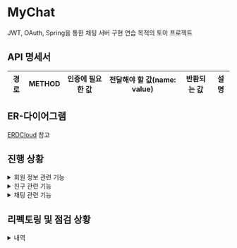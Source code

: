 # MyChat

JWT, OAuth, Spring을 통한 채팅 서버 구현 연습 목적의 토이 프로젝트

## API 명세서
|경로|METHOD|인증에 필요한 값|전달해야 할 값(name: value)|반환되는 값|설명|
|---|---|---|---|---|---|

## ER-다이어그램
[ERDCloud](https://www.erdcloud.com/d/wjeAJAgfieEpQtStm) 참고

## 진행 상황
<details>
  <summary>회원 정보 관련 기능</summary>
  <div markdown="1">
  
  - [x] Google OAuth를 이용한 회원가입/로그인
  - [x] 자체 회원가입/로그인
  - [ ] 구글 회원 일반 회원 통합
  - [x] 엑세스 토큰 재발급
  - [x] 로그아웃(리프레시 토큰 무효화)
  - [x] 회원 정보 수정
  - [x] 회원 삭제
</details>
<details>
  <summary>친구 관련 기능</summary>
  <div markdown="1">
  
  - [x] 친구 추가
  - [x] 친구 삭제
  - [x] 친구 조회(조건X)
  - [x] 친구 검색(조건O)
  - [x] 다른 사용자 검색(조건O)
  - [x] 보낸 친구 신청 조회
  - [x] 받은 친구 신청 조회
  - [x] 친구 신청 거절
  - [x] 유저 차단
  - [x] 유저 차단 해제
</details>
<details>
  <summary>채팅 관련 기능</summary>
  <div markdown="1">
  
  - [x] 채팅방 생성
  - [ ] 채팅방 수정
  - [x] 채팅방 초대
  - [x] 채팅방 나가기
  - [ ] 채팅 생성
  - [ ] 채팅 조회(조건X)
  - [ ] 채팅 검색(조건O)
  - [ ] 채팅 삭제(5분 안에 삭제시 완전 삭제, 이후엔 '삭제된 메시지입니다' 표시)
  - [ ] 채팅방 내 회원 조회
</details>

## 리펙토링 및 점검 상황
<details>
  <summary>내역</summary>
  <div markdown="1">

  - [ ] 예외 처리
  - [ ] 예외 메시지 영어로 수정
  - [ ] 테스트 클래스 추가
  - [ ] 데이터 저장 방식 변경(단방향 2개 -> 양방향 1개)
  - [ ] DB 인덱싱
  - [ ] 로직 성능 최적화
  - [ ] 불필요한 import 제거
  - [ ] 로그 추가
  - [ ] 클래스 이름 형식 통일
  - [ ] SOLID 원칙을 준수했는지 검증
</details>